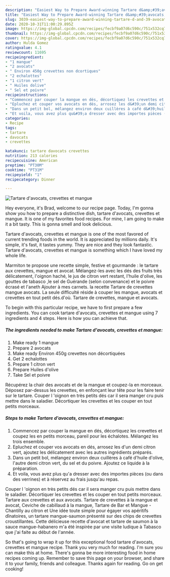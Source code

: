 ```yaml
---
description: "Easiest Way to Prepare Award-winning Tartare d&amp;#39;avocats, crevettes et mangue"
title: "Easiest Way to Prepare Award-winning Tartare d&amp;#39;avocats, crevettes et mangue"
slug: 3039-easiest-way-to-prepare-award-winning-tartare-d-and-39-avocats-crevettes-et-mangue
date: 2020-10-31T11:00:29.895Z
image: https://img-global.cpcdn.com/recipes/fecbf9a07d6c590c/751x532cq70/tartare-davocats-crevettes-et-mangue-photo-principale-de-la-recette.jpg
thumbnail: https://img-global.cpcdn.com/recipes/fecbf9a07d6c590c/751x532cq70/tartare-davocats-crevettes-et-mangue-photo-principale-de-la-recette.jpg
cover: https://img-global.cpcdn.com/recipes/fecbf9a07d6c590c/751x532cq70/tartare-davocats-crevettes-et-mangue-photo-principale-de-la-recette.jpg
author: Hulda Gomez
ratingvalue: 4.1
reviewcount: 11695
recipeingredient:
- "1 mangue"
- "2 avocats"
- " Environ 450g crevettes non dcortiques"
- "2 echalottes"
- "1 citron vert"
- " Huiles dolive"
- " Sel et poivre"
recipeinstructions:
- "Commencez par couper la mangue en dés, décortiquez les crevettes et coupez les en petits morceau, pareil pour les échalotes. Mélangez les trois ensemble."
- "Epluchez et couper vos avocats en dés, arrosez les d&#39;un demi citron vert, ajoutez les délicatement avec les autres ingrédients préparés."
- "Dans un petit bol, mélangez environ deux cuillères à café d&#39;huile d&#39;olive, l&#39;autre demi citron vert, du sel et du poivre. Ajoutez ce liquide à la préparation."
- "Et voila, vous avez plus qu&#39;a dresser avec des importes pièces (ou dans des verrines) et à réservez au frais jusqu&#39;au repas."
categories:
- Recipe
tags:
- tartare
- davocats
- crevettes

katakunci: tartare davocats crevettes 
nutrition: 213 calories
recipecuisine: American
preptime: "PT30M"
cooktime: "PT31M"
recipeyield: "1"
recipecategory: Dinner

---
```



![Tartare d&#39;avocats, crevettes et mangue](https://img-global.cpcdn.com/recipes/fecbf9a07d6c590c/751x532cq70/tartare-davocats-crevettes-et-mangue-photo-principale-de-la-recette.jpg)

Hey everyone, it's Brad, welcome to our recipe page. Today, I'm gonna show you how to prepare a distinctive dish, tartare d&#39;avocats, crevettes et mangue. It is one of my favorites food recipes. For mine, I am going to make it a bit tasty. This is gonna smell and look delicious.

Tartare d&#39;avocats, crevettes et mangue is one of the most favored of current trending foods in the world. It is appreciated by millions daily. It's simple, it's fast, it tastes yummy. They are nice and they look fantastic. Tartare d&#39;avocats, crevettes et mangue is something which I have loved my whole life.

Marmiton te propose une recette simple, festive et gourmande : le tartare aux crevettes, mangue et avocat. Mélangez-les avec les dés des fruits très délicatement, l&#39;oignon haché, le jus de citron vert restant, l&#39;huile d&#39;olive, les gouttes de tabasco ,le sel de Guérande (selon convenance) et le poivre écrasé et l&#39;aneth Ajouter à mes carnets. la recette Tartare de crevettes mangue avocats. La seule difficulté réside à couper les mangue, avocats et crevettes en tout petit dés.d&#39;où. Tartare de crevettes, mangue et avocats.


To begin with this particular recipe, we have to first prepare a few ingredients. You can cook tartare d&#39;avocats, crevettes et mangue using 7 ingredients and 4 steps. Here is how you can achieve that.

<!--inarticleads1-->

##### The ingredients needed to make Tartare d&#39;avocats, crevettes et mangue:

1. Make ready 1 mangue
1. Prepare 2 avocats
1. Make ready  Environ 450g crevettes non décortiquées
1. Get 2 echalottes
1. Prepare 1 citron vert
1. Prepare  Huiles d&#39;olive
1. Take  Sel et poivre


Récupérez la chair des avocats et de la mangue et coupez-la en morceaux. Déposez par-dessus les crevettes, en enfonçant leur tête pour les faire tenir sur le tartare. Couper l &#39;oignon en très petits dés car il sera manger cru puis mettre dans le saladier. Décortiquer les crevettes et les couper en tout petits morceaux. 

<!--inarticleads2-->

##### Steps to make Tartare d&#39;avocats, crevettes et mangue:

1. Commencez par couper la mangue en dés, décortiquez les crevettes et coupez les en petits morceau, pareil pour les échalotes. Mélangez les trois ensemble.
1. Epluchez et couper vos avocats en dés, arrosez les d&#39;un demi citron vert, ajoutez les délicatement avec les autres ingrédients préparés.
1. Dans un petit bol, mélangez environ deux cuillères à café d&#39;huile d&#39;olive, l&#39;autre demi citron vert, du sel et du poivre. Ajoutez ce liquide à la préparation.
1. Et voila, vous avez plus qu&#39;a dresser avec des importes pièces (ou dans des verrines) et à réservez au frais jusqu&#39;au repas.


Couper l &#39;oignon en très petits dés car il sera manger cru puis mettre dans le saladier. Décortiquer les crevettes et les couper en tout petits morceaux. Tartare aux crevettes et aux avocats. Tartare de crevettes à la mangue et avocat, Ceviche de cabillaud à la mangue, Tartare de Bar et Mangue - Chantilly au citron et Une idée toute simple pour égayer vos apéritifs dînatoires, un tartare mangue-saumon présenté sur des chips de crevettes croustillantes. Cette délicieuse recette d&#39;avocat et tartare de saumon à la sauce mangue-habanero m&#39;a été inspirée par une visite ludique à Tabasco que j&#39;ai faite au début de l&#39;année. 

So that's going to wrap it up for this exceptional food tartare d&#39;avocats, crevettes et mangue recipe. Thank you very much for reading. I'm sure you can make this at home. There's gonna be more interesting food in home recipes coming up. Remember to save this page on your browser, and share it to your family, friends and colleague. Thanks again for reading. Go on get cooking!
